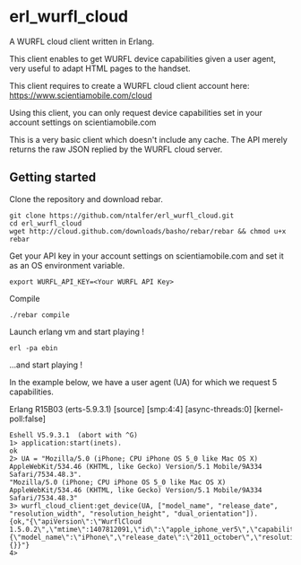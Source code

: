 erl_wurfl_cloud
===============

A WURFL cloud client written in Erlang.

This client enables to get WURFL device capabilities given a user agent,
very useful to adapt HTML pages to the handset.

This client requires to create a WURFL cloud client account here:
https://www.scientiamobile.com/cloud

Using this client, you can only request device capabilities set in your 
account settings on scientiamobile.com

This is a very basic client which doesn't include any cache.
The API merely returns the raw JSON replied by the WURFL cloud server.

## Getting started ##

Clone the repository and download rebar.

```
git clone https://github.com/ntalfer/erl_wurfl_cloud.git
cd erl_wurfl_cloud
wget http://cloud.github.com/downloads/basho/rebar/rebar && chmod u+x rebar
```

Get your API key in your account settings on scientiamobile.com and set it
as an OS environment variable.

```
export WURFL_API_KEY=<Your WURFL API Key>
```

Compile


```
./rebar compile
```

Launch erlang vm and start playing !


```
erl -pa ebin
```

...and start playing !

In the example below, we have a user agent (UA) for which we request 5 capabilities.

Erlang R15B03 (erts-5.9.3.1) [source] [smp:4:4] [async-threads:0] [kernel-poll:false]

```
Eshell V5.9.3.1  (abort with ^G)
1> application:start(inets).
ok
2> UA = "Mozilla/5.0 (iPhone; CPU iPhone OS 5_0 like Mac OS X) AppleWebKit/534.46 (KHTML, like Gecko) Version/5.1 Mobile/9A334 Safari/7534.48.3".
"Mozilla/5.0 (iPhone; CPU iPhone OS 5_0 like Mac OS X) AppleWebKit/534.46 (KHTML, like Gecko) Version/5.1 Mobile/9A334 Safari/7534.48.3"
3> wurfl_cloud_client:get_device(UA, ["model_name", "release_date", "resolution_width", "resolution_height", "dual_orientation"]).
{ok,"{\"apiVersion\":\"WurflCloud 1.5.0.2\",\"mtime\":1407812091,\"id\":\"apple_iphone_ver5\",\"capabilities\":{\"model_name\":\"iPhone\",\"release_date\":\"2011_october\",\"resolution_width\":320,\"resolution_height\":480,\"dual_orientation\":true},\"errors\":{}}"}
4> 
```
